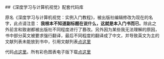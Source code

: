 ##《深度学习与计算机视觉》配套代码库  

原名《深度学习与计算机视觉：实例入门教程》，被出版社编辑修改为现在的名字，此点请注意： **我根本不知道副标题在说什么，这就是本入门书而已**。除此之外前言和致谢都被出版社不同程度进行了篡改。另外因为某些我无法理解的原因，书中部分英文被要求强行翻译，最后不同程度的翻译成了中文，并导致英文为主的文献列表未能放到书中，引用文献列表[点这里](https://github.com/frombeijingwithlove/dlcv_for_beginners/blob/master/reference.pdf)  

代码[点这里](https://github.com/frombeijingwithlove/dlcv_for_beginners)。所有彩色图表电子版下载[点这里](https://github.com/frombeijingwithlove/dlcv_book_pretrained_caffe_models/tree/master/figs_n_plots)  
